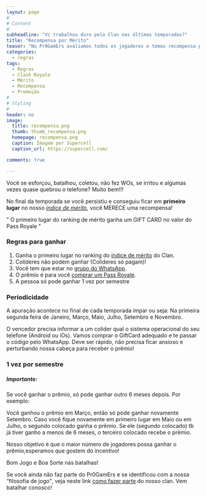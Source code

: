 ```yaml
---
layout: page
#
# Content
#
subheadline: "Vc trabalhou duro pelo Clan nas últimas temporadas?"
title: "Recompensa por Mérito"
teaser: "No Pr0GamErs avaliamos todos os jogadores e temos recompensa para quem ajuda o clan a crescer."
categories:
  - regras
tags:
  - Regras
  - Clash Royale
  - Mérito
  - Recompensa
  - Promoção
#
# Styling
#
header: no
image:
  title: recompensa.png
  thumb: thumb_recompensa.png
  homepage: recompensa.png
  caption: Imagem por Supercell
  caption_url: https://supercell.com/

comments: true

---
```


<p> Você se esforçou, batalhou, coletou, não fez WOs, se irritou e algumas vezes quase quebrou o telefone? Muito bem!!!</p>
<p> No final da temporada se você persistiu e conseguiu ficar em <strong>primeiro lugar</strong> no nosso <a href="{{ site.url }}{{ site.baseurl }}/regras/indice_de_merito" target="_blank"><em>indice de mérito</em></a>, você MERECE uma recompensa!</p>

<span class="teaser">" O primeiro lugar do ranking de mérito ganha um GIFT CARD no valor do Pass Royale "</span>


### Regras para ganhar

<ol>
<li>Ganha o primeiro lugar no ranking do <a href="{{ site.url }}{{ site.baseurl }}/regras/indice_de_merito" target="_blank">índice de mérito</a> do Clan.</li>
<li>Colíderes não podem ganhar (Colideres só pagam)!</li>
<li>Você tem que estar no <a href="{{ site.url }}{{ site.baseurl }}/regras/grupo_no_whatsapp" target="_blank">grupo do WhatsApp</a>.</li>
<li>O prêmio é para você <u>comprar um Pass Royale</u>.</li>
<li>A pessoa só pode ganhar 1 vez por semestre</li>
</ol>

### Periodicidade

<p> A apuração acontece no final de cada temporada ímpar ou seja: Na primeira segunda feira de Janeiro, Março, Maio, Julho, Setembro e Novembro.</p>

<p>O vencedor precisa informar a um colider qual o sistema operacional do seu telefone (Android ou iOs). Vamos comprar o GiftCard adequado e te passar o código pelo WhatsApp. Deve ser rápido, não precisa ficar ansioso e perturbando nossa cabeça para receber o prêmio!</p>

### 1 vez por semestre

##### Importante:
<p>Se você ganhar o prêmio, só pode ganhar outro 6 meses depois. Por exemplo:</p>
<p>Você ganhou o prêmio em Março, então só pode ganhar novamente Setembro. Caso você fique novamente em primeiro lugar em Maio ou em Julho, o segundo colocado ganha o prêmio. Se ele (segundo colocado) tb já tiver ganho a menos de 6 meses, o terceiro colocado recebe o prêmio.</p>

<p>Nosso objetivo é que o maior número de jogadores possa ganhar o prêmio,esperamos que gostem do incentivo!</p>

<p>Bom Jogo e Boa Sorte nas batalhas!</p>

Se você ainda não faz parte do Pr0GamErs e se identificou com a nossa <q>filosofia de jogo</q>, veja neste link <a href="{{ site.url }}{{ site.baseurl }}/regras/faca_parte_do_pr0gamers" target="_blank">como fazer parte</a> do nosso clan. Vem batalhar conosco!
